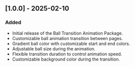 ## [1.0.0] - 2025-02-10
### Added
- Initial release of the Ball Transition Animation Package.
- Customizable ball animation transition between pages.
- Gradient ball color with customizable start and end colors.
- Adjustable ball size during the animation.
- Flexible transition duration to control animation speed.
- Customizable background color during the transition.

